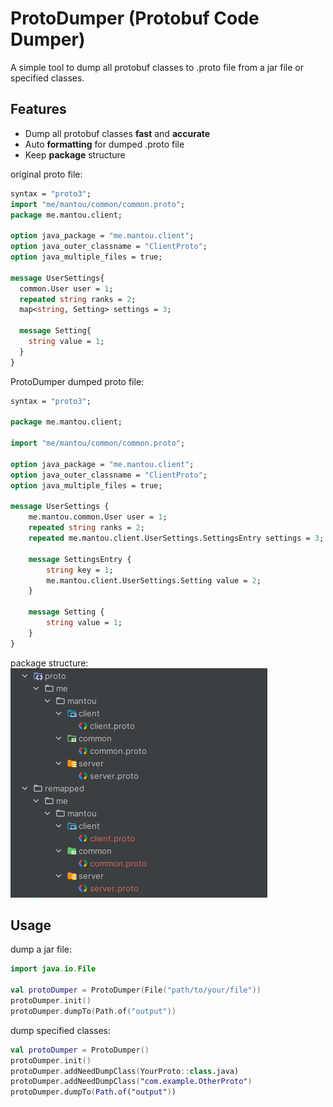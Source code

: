 # ProtoDumper (Protobuf Code Dumper)
A simple tool to dump all protobuf classes to .proto file from a jar file or specified classes.

## Features
- Dump all protobuf classes **fast** and **accurate**
- Auto **formatting** for dumped .proto file
- Keep **package** structure

original proto file:
```protobuf
syntax = "proto3";
import "me/mantou/common/common.proto";
package me.mantou.client;

option java_package = "me.mantou.client";
option java_outer_classname = "ClientProto";
option java_multiple_files = true;

message UserSettings{
  common.User user = 1;
  repeated string ranks = 2;
  map<string, Setting> settings = 3;

  message Setting{
    string value = 1;
  }
}
```
ProtoDumper dumped proto file:
```protobuf
syntax = "proto3";

package me.mantou.client;

import "me/mantou/common/common.proto";

option java_package = "me.mantou.client";
option java_outer_classname = "ClientProto";
option java_multiple_files = true;

message UserSettings {
    me.mantou.common.User user = 1;
    repeated string ranks = 2;
    repeated me.mantou.client.UserSettings.SettingsEntry settings = 3;

    message SettingsEntry {
        string key = 1;
        me.mantou.client.UserSettings.Setting value = 2;
    }

    message Setting {
        string value = 1;
    }
}
```

package structure:
![](/screenshots/001.png)

## Usage
dump a jar file:

```kotlin
import java.io.File

val protoDumper = ProtoDumper(File("path/to/your/file"))
protoDumper.init()
protoDumper.dumpTo(Path.of("output"))
```

dump specified classes:

```kotlin
val protoDumper = ProtoDumper()
protoDumper.init()
protoDumper.addNeedDumpClass(YourProto::class.java)
protoDumper.addNeedDumpClass("com.example.OtherProto")
protoDumper.dumpTo(Path.of("output"))
```
